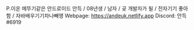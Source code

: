P.이온
메뚜기같은 안드로이드 안득 / 08년생 / 남자 / 곶 개발자가 될 / 전자기기 좋아함 / 자바배우기기차나빼앵
Webpage: https://andeuk.netlify.app
Discord: 안득#6919
